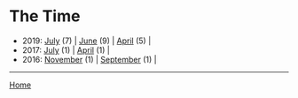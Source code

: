 # The Time

  * 2019: 
      [July](./the-time-2019-07.md) (7) | 
      [June](./the-time-2019-06.md) (9) | 
      [April](./the-time-2019-04.md) (5) | 
  * 2017: 
      [July](./the-time-2017-07.md) (1) | 
      [April](./the-time-2017-04.md) (1) | 
  * 2016: 
      [November](./the-time-2016-11.md) (1) | 
      [September](./the-time-2016-09.md) (1) | 

----

[Home](../)

